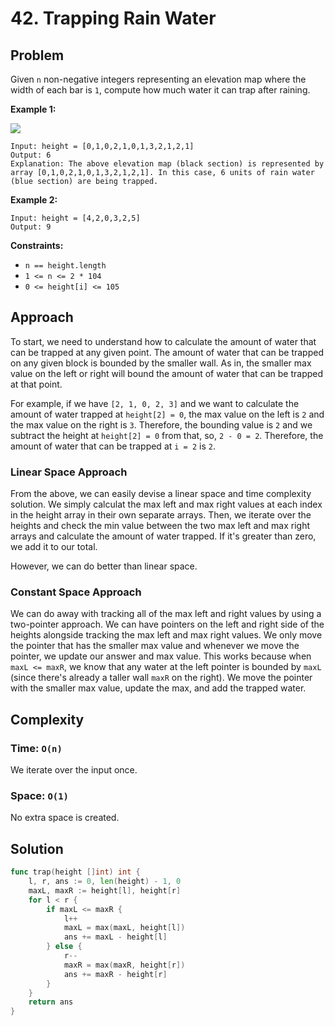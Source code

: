 # 42. Trapping Rain Water

## Problem

Given `n` non-negative integers representing an elevation map where the width of each bar is `1`, compute how much water it can trap after raining.

**Example 1:**

![](https://assets.leetcode.com/uploads/2018/10/22/rainwatertrap.png)

```
Input: height = [0,1,0,2,1,0,1,3,2,1,2,1]
Output: 6
Explanation: The above elevation map (black section) is represented by array [0,1,0,2,1,0,1,3,2,1,2,1]. In this case, 6 units of rain water (blue section) are being trapped.

```

**Example 2:**

```
Input: height = [4,2,0,3,2,5]
Output: 9

```

**Constraints:**

- `n == height.length`
- `1 <= n <= 2 * 104`
- `0 <= height[i] <= 105`

## Approach
To start, we need to understand how to calculate the amount of water that can be trapped at any given point. The amount of water that can be trapped on any given block is bounded by the smaller wall. As in, the smaller max value on the left or right will bound the amount of water that can be trapped at that point. 

For example, if we have `[2, 1, 0, 2, 3]` and we want to calculate the amount of water trapped at `height[2] = 0`, the max value on the left is `2` and the max value on the right is `3`. Therefore, the bounding value is `2` and we subtract the height at `height[2] = 0` from that, so, `2 - 0 = 2`. Therefore, the amount of water that can be trapped at `i = 2` is `2`.

### Linear Space Approach
From the above, we can easily devise a linear space and time complexity solution. We simply calculat the max left and max right values at each index in the height array in their own separate arrays. Then, we iterate over the heights and check the min value between the two max left and max right arrays and calculate the amount of water trapped. If it's greater than zero, we add it to our total.

However, we can do better than linear space.

### Constant Space Approach
We can do away with tracking all of the max left and right values by using a two-pointer approach. We can have pointers on the left and right side of the heights alongside tracking the max left and max right values. We only move the pointer that has the smaller max value and whenever we move the pointer, we update our answer and max value. This works because when `maxL <= maxR`, we know that any water at the left pointer is bounded by `maxL` (since there's already a taller wall `maxR` on the right). We move the pointer with the smaller max value, update the max, and add the trapped water.

## Complexity
### Time: `O(n)`
We iterate over the input once.

### Space: `O(1)`
No extra space is created.

## Solution

```go
func trap(height []int) int {
	l, r, ans := 0, len(height) - 1, 0
	maxL, maxR := height[l], height[r]
	for l < r {
		if maxL <= maxR {
			l++
			maxL = max(maxL, height[l])
			ans += maxL - height[l]
		} else {
			r--
			maxR = max(maxR, height[r])
			ans += maxR - height[r]
		}
	}
	return ans
}

```

